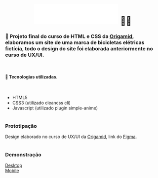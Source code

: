 # <h1 align="center"><img src=".github/bikcraft.svg"> 🚴‍♂️</h1>

### 📖 Projeto final do curso de HTML e CSS da [Origamid](https://www.origamid.com/), elaboramos um site de uma marca de bicicletas elétricas fictícia, todo o design do site foi elaborada anteriormente no curso de UX/UI.

<br>

#### 🚀 Tecnologias utilizadas.

<br>

- HTML5
- CSS3 (utilizado cleancss cli)
- Javascript (utilizado plugin simple-anime)
  <br>
  <br>

### Prototipação

Design elaborado no curso de UX/UI da [Origamid](https://www.origamid.com/), link do [Figma](https://www.figma.com/file/JoeasawEAXNwPQ7onDm4zu/prot%C3%B3tipo---Bikcraft?node-id=0%3A1).
<br>
<br>

### Demonstração

[Desktop](.github/bikcraft-desktop.jpg) <br>
[Mobile](.github/bikcraft-mobile.jpg)
